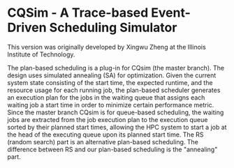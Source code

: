 # CQSim - A Trace-based Event-Driven Scheduling Simulator
This version was originally developed by Xingwu Zheng at the Illinois Institute of Technology. 

The plan-based scheduling is a plug-in for CQsim (the master branch). The design uses simulated annealing (SA) for optimization. Given the current system state consisting of the start time, the expected runtime, and the resource usage for each running job, the plan-based scheduler generates an execution plan for the jobs in the waiting queue that assigns each waiting job a start time in order to minimize certain performance metric. Since the master branch CQsim is for queue-based scheduling, the waiting jobs are extracted from the job execution plan to the execution queue sorted by their planned start times, allowing the HPC system to start a job at the head of the executing queue upon its planned start time. The RS (random search) part is an alternative plan-based scheduling. The difference between RS and our plan-based scheduling is the "annealing" part. 
